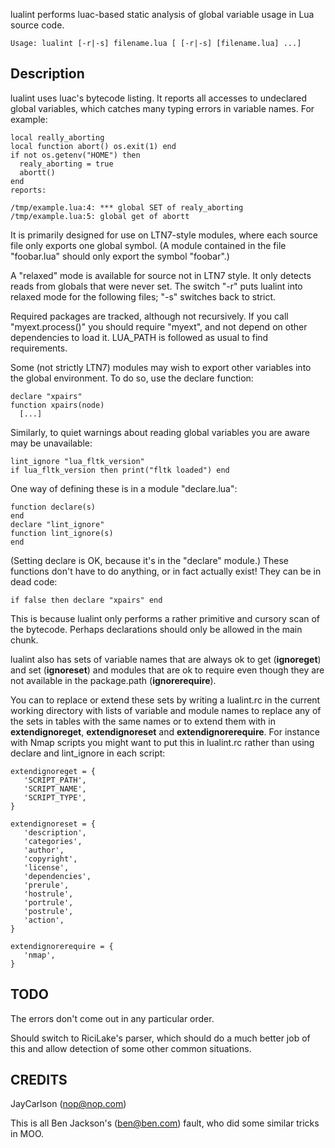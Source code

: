 lualint performs luac-based static analysis of global variable usage in Lua
source code.

`Usage: lualint [-r|-s] filename.lua [ [-r|-s] [filename.lua] ...]`

## Description

lualint uses luac's bytecode listing. It reports all accesses to undeclared
global variables, which catches many typing errors in variable names. For
example:

    local really_aborting
    local function abort() os.exit(1) end
    if not os.getenv("HOME") then
      realy_aborting = true
      abortt()
    end
    reports:

    /tmp/example.lua:4: *** global SET of realy_aborting
    /tmp/example.lua:5: global get of abortt

It is primarily designed for use on LTN7-style modules, where each source file
only exports one global symbol. (A module contained in the file "foobar.lua"
should only export the symbol "foobar".)

A "relaxed" mode is available for source not in LTN7 style. It only detects
reads from globals that were never set. The switch "-r" puts lualint into
relaxed mode for the following files; "-s" switches back to strict.

Required packages are tracked, although not recursively. If you call
"myext.process()" you should require "myext", and not depend on other
dependencies to load it. LUA_PATH is followed as usual to find requirements.

Some (not strictly LTN7) modules may wish to export other variables into the
global environment. To do so, use the declare function:

    declare "xpairs"
    function xpairs(node)
      [...]

Similarly, to quiet warnings about reading global variables you are aware may
be unavailable:

    lint_ignore "lua_fltk_version"
    if lua_fltk_version then print("fltk loaded") end

One way of defining these is in a module "declare.lua":

    function declare(s)
    end
    declare "lint_ignore"
    function lint_ignore(s)
    end

(Setting declare is OK, because it's in the "declare" module.) These functions
don't have to do anything, or in fact actually exist! They can be in dead code:

    if false then declare "xpairs" end

This is because lualint only performs a rather primitive and cursory scan of
the bytecode. Perhaps declarations should only be allowed in the main chunk.

lualint also has sets of variable names that are always ok to get
(**ignoreget**) and set (**ignoreset**) and modules that are ok to
require even though they are not available in the package.path
(**ignorerequire**).

You can to replace or extend these sets by writing a lualint.rc in the
current working directory with lists of variable and module names to
replace any of the sets in tables with the same names or to extend
them with in **extendignoreget**, **extendignoreset** and
**extendignorerequire**. For instance with Nmap scripts you might want
to put this in lualint.rc rather than using declare and lint_ignore in
each script:


    extendignoreget = {
       'SCRIPT_PATH',
       'SCRIPT_NAME',
       'SCRIPT_TYPE',
    }

    extendignoreset = {
       'description',
       'categories',
       'author',
       'copyright',
       'license',
       'dependencies',
       'prerule',
       'hostrule',
       'portrule',
       'postrule',
       'action',
    }

    extendignorerequire = {
       'nmap',
    }

## TODO

The errors don't come out in any particular order.

Should switch to RiciLake's parser, which should do a much better job of this
and allow detection of some other common situations.

## CREDITS

JayCarlson (nop@nop.com)

This is all Ben Jackson's (ben@ben.com) fault, who did some similar tricks in
MOO.
